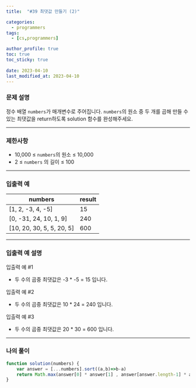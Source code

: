 ```yaml
---
title:  "#39 최댓값 만들기 (2)"

categories:
  - programmers
tags:
  - [cs,programmers]

author_profile: true
toc: true
toc_sticky: true
 
date: 2023-04-10
last_modified_at: 2023-04-10
---
```


### 문제 설명

정수 배열 `numbers`가 매개변수로 주어집니다. `numbers`의 원소 중 두 개를 곱해 만들 수 있는 최댓값을 return하도록 solution 함수를 완성해주세요.

---

### 제한사항

- 10,000 ≤ `numbers`의 원소 ≤ 10,000
- 2 ≤ `numbers` 의 길이 ≤ 100

---

### 입출력 예

| numbers | result |
| --- | --- |
| [1, 2, -3, 4, -5] | 15 |
| [0, -31, 24, 10, 1, 9] | 240 |
| [10, 20, 30, 5, 5, 20, 5] | 600 |

---

### 입출력 예 설명

입출력 예 #1

- 두 수의 곱중 최댓값은 -3 * -5 = 15 입니다.

입출력 예 #2

- 두 수의 곱중 최댓값은 10 * 24 = 240 입니다.

입출력 예 #3

- 두 수의 곱중 최댓값은 20 * 30 = 600 입니다.

---

### 나의 풀이

```jsx
function solution(numbers) {
    var answer = [...numbers].sort((a,b)=>b-a)
    return Math.max(answer[0] * answer[1] , answer[answer.length-1] * answer[answer.length-2] )
}
```